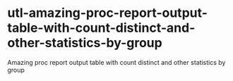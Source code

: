 # utl-amazing-proc-report-output-table-with-count-distinct-and-other-statistics-by-group
Amazing proc report output table with count distinct and other statistics by group
